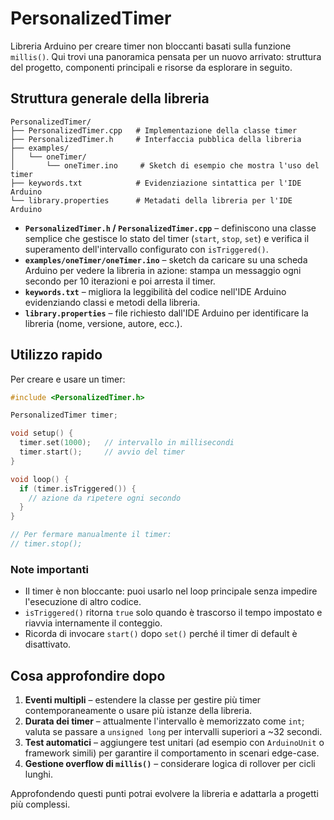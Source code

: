 # PersonalizedTimer

Libreria Arduino per creare timer non bloccanti basati sulla funzione `millis()`. Qui trovi una panoramica pensata per un nuovo arrivato: struttura del progetto, componenti principali e risorse da esplorare in seguito.

## Struttura generale della libreria

```
PersonalizedTimer/
├── PersonalizedTimer.cpp   # Implementazione della classe timer
├── PersonalizedTimer.h     # Interfaccia pubblica della libreria
├── examples/
│   └── oneTimer/
│       └── oneTimer.ino     # Sketch di esempio che mostra l'uso del timer
├── keywords.txt            # Evidenziazione sintattica per l'IDE Arduino
└── library.properties      # Metadati della libreria per l'IDE Arduino
```

* **`PersonalizedTimer.h` / `PersonalizedTimer.cpp`** – definiscono una classe semplice che gestisce lo stato del timer (`start`, `stop`, `set`) e verifica il superamento dell'intervallo configurato con `isTriggered()`.
* **`examples/oneTimer/oneTimer.ino`** – sketch da caricare su una scheda Arduino per vedere la libreria in azione: stampa un messaggio ogni secondo per 10 iterazioni e poi arresta il timer.
* **`keywords.txt`** – migliora la leggibilità del codice nell'IDE Arduino evidenziando classi e metodi della libreria.
* **`library.properties`** – file richiesto dall'IDE Arduino per identificare la libreria (nome, versione, autore, ecc.).

## Utilizzo rapido

Per creare e usare un timer:

```cpp
#include <PersonalizedTimer.h>

PersonalizedTimer timer;

void setup() {
  timer.set(1000);   // intervallo in millisecondi
  timer.start();     // avvio del timer
}

void loop() {
  if (timer.isTriggered()) {
    // azione da ripetere ogni secondo
  }
}

// Per fermare manualmente il timer:
// timer.stop();
```

### Note importanti

* Il timer è non bloccante: puoi usarlo nel loop principale senza impedire l'esecuzione di altro codice.
* `isTriggered()` ritorna `true` solo quando è trascorso il tempo impostato e riavvia internamente il conteggio.
* Ricorda di invocare `start()` dopo `set()` perché il timer di default è disattivato.

## Cosa approfondire dopo

1. **Eventi multipli** – estendere la classe per gestire più timer contemporaneamente o usare più istanze della libreria.
2. **Durata dei timer** – attualmente l'intervallo è memorizzato come `int`; valuta se passare a `unsigned long` per intervalli superiori a ~32 secondi.
3. **Test automatici** – aggiungere test unitari (ad esempio con `ArduinoUnit` o framework simili) per garantire il comportamento in scenari edge-case.
4. **Gestione overflow di `millis()`** – considerare logica di rollover per cicli lunghi.

Approfondendo questi punti potrai evolvere la libreria e adattarla a progetti più complessi.

